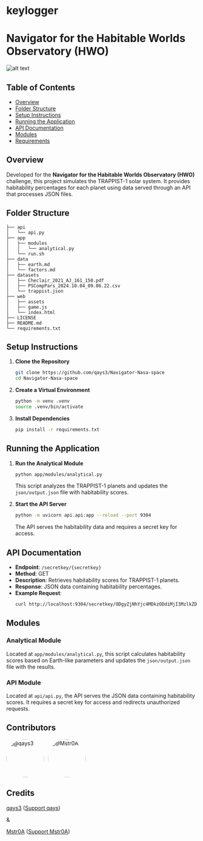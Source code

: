 # keylogger
# Navigator for the Habitable Worlds Observatory (HWO)

![alt text](img/EXOATLAS-2.png)


## Table of Contents
- [Overview](#overview)
- [Folder Structure](#folder-structure)
- [Setup Instructions](#setup-instructions)
- [Running the Application](#running-the-application)
- [API Documentation](#api-documentation)
- [Modules](#modules)
- [Requirements](#requirements)

## Overview
Developed for the **Navigator for the Habitable Worlds Observatory (HWO)** challenge, this project simulates the TRAPPIST-1 solar system. It provides habitability percentages for each planet using data served through an API that processes JSON files.

## Folder Structure
```
├── api
│   └── api.py
├── app
│   ├── modules
│   │   └── analytical.py
│   └── run.sh
├── data
│   ├── earth.md
│   └── factors.md
├── datasets
│   ├── Checlair_2021_AJ_161_150.pdf
│   ├── PSCompPars_2024.10.04_09.06.22.csv
│   └── trappist.json
├── web
│   ├── assets
│   ├── game.js
│   └── index.html
├── LICENSE
├── README.md
└── requirements.txt
```

## Setup Instructions
1. **Clone the Repository**
   ```bash
   git clone https://github.com/qays3/Navigator-Nasa-space
   cd Navigator-Nasa-space
   ```

2. **Create a Virtual Environment**
   ```bash
   python -m venv .venv
   source .venv/bin/activate
   ```

3. **Install Dependencies**
   ```bash
   pip install -r requirements.txt
   ```

## Running the Application
1. **Run the Analytical Module**
   ```bash
   python app/modules/analytical.py
   ```
   This script analyzes the TRAPPIST-1 planets and updates the `json/output.json` file with habitability scores.

2. **Start the API Server**
   ```bash
   python -m uvicorn api.api:app --reload --port 9304
   ```
   The API serves the habitability data and requires a secret key for access.

## API Documentation
- **Endpoint**: `/secretkey/{secretkey}`
- **Method**: GET
- **Description**: Retrieves habitability scores for TRAPPIST-1 planets.
- **Response**: JSON data containing habitability percentages.
- **Example Request**:
  ```bash
  curl http://localhost:9304/secretkey/ODgyZjNhYjc4MDkzODdiMjI3MzlkZDVhMmYxNTAyMTc=
  ```

## Modules
### Analytical Module
Located at `app/modules/analytical.py`, this script calculates habitability scores based on Earth-like parameters and updates the `json/output.json` file with the results.

### API Module
Located at `api/api.py`, the API serves the JSON data containing habitability scores. It requires a secret key for access and redirects unauthorized requests.

## Contributors

<div style="display: flex; align-items: center; margin-bottom: 20px;">
    <a href="https://github.com/qays3" style="text-decoration: none; display: flex; align-items: center;">
        <img src="https://github.com/qays3.png" alt="@qays3" title="@qays3" width="100px" height="100px" style="border-radius: 50%; margin-right: 10px;">
    </a>
    <a href="https://github.com/Mstr0A" style="text-decoration: none; display: flex; align-items: center;">
        <img src="https://github.com/Mstr0A.png" alt="@Mstr0A" title="@Mstr0A" width="100px" height="100px" style="border-radius: 50%; margin-right: 10px;">
    </a>
</div>

## Credits
[qays3](https://github.com/qays3) ([Support qays](https://buymeacoffee.com/hidden))

&

[Mstr0A](https://github.com/Mstr0A) ([Support Mstr0A](https://buymeacoffee.com/mstr0a))
